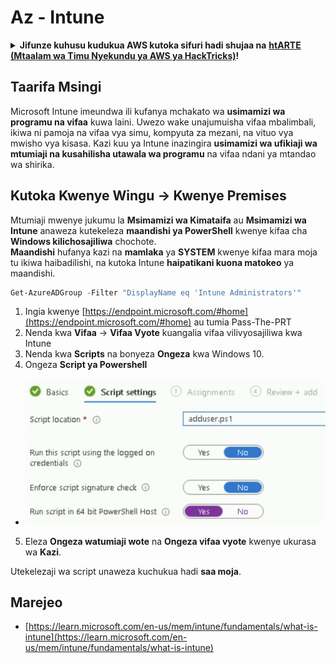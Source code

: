 # Az - Intune

<details>

<summary><strong>Jifunze kuhusu kudukua AWS kutoka sifuri hadi shujaa na</strong> <a href="https://training.hacktricks.xyz/courses/arte"><strong>htARTE (Mtaalam wa Timu Nyekundu ya AWS ya HackTricks)</strong></a><strong>!</strong></summary>

Njia nyingine za kusaidia HackTricks:

* Ikiwa unataka kuona **kampuni yako ikitangazwa kwenye HackTricks** au **kupakua HackTricks kwa PDF** Angalia [**MIPANGO YA USAJILI**](https://github.com/sponsors/carlospolop)!
* Pata [**bidhaa rasmi za PEASS & HackTricks**](https://peass.creator-spring.com)
* Gundua [**Familia ya PEASS**](https://opensea.io/collection/the-peass-family), mkusanyiko wetu wa [**NFTs**](https://opensea.io/collection/the-peass-family) za kipekee
* **Jiunge na** 💬 [**Kikundi cha Discord**](https://discord.gg/hRep4RUj7f) au kikundi cha [**telegram**](https://t.me/peass) au **tufuate** kwenye **Twitter** 🐦 [**@hacktricks\_live**](https://twitter.com/hacktricks\_live)**.**
* **Shiriki mbinu zako za kudukua kwa kuwasilisha PRs kwa** [**HackTricks**](https://github.com/carlospolop/hacktricks) na [**HackTricks Cloud**](https://github.com/carlospolop/hacktricks-cloud) repos za github.

</details>

## Taarifa Msingi

Microsoft Intune imeundwa ili kufanya mchakato wa **usimamizi wa programu na vifaa** kuwa laini. Uwezo wake unajumuisha vifaa mbalimbali, ikiwa ni pamoja na vifaa vya simu, kompyuta za mezani, na vituo vya mwisho vya kisasa. Kazi kuu ya Intune inazingira **usimamizi wa ufikiaji wa mtumiaji na kusahilisha utawala wa programu** na vifaa ndani ya mtandao wa shirika.

## Kutoka Kwenye Wingu -> Kwenye Premises

Mtumiaji mwenye jukumu la **Msimamizi wa Kimataifa** au **Msimamizi wa Intune** anaweza kutekeleza **maandishi ya PowerShell** kwenye kifaa cha **Windows kilichosajiliwa** chochote.\
**Maandishi** hufanya kazi na **mamlaka** ya **SYSTEM** kwenye kifaa mara moja tu ikiwa haibadilishi, na kutoka Intune **haipatikani kuona matokeo** ya maandishi.
```powershell
Get-AzureADGroup -Filter "DisplayName eq 'Intune Administrators'"
```
1. Ingia kwenye [https://endpoint.microsoft.com/#home](https://endpoint.microsoft.com/#home) au tumia Pass-The-PRT
2. Nenda kwa **Vifaa** -> **Vifaa Vyote** kuangalia vifaa vilivyosajiliwa kwa Intune
3. Nenda kwa **Scripts** na bonyeza **Ongeza** kwa Windows 10.
4. Ongeza **Script ya Powershell**
* ![](<../../../.gitbook/assets/image (264).png>)
5. Eleza **Ongeza watumiaji wote** na **Ongeza vifaa vyote** kwenye ukurasa wa **Kazi**.

Utekelezaji wa script unaweza kuchukua hadi **saa moja**.

## Marejeo

* [https://learn.microsoft.com/en-us/mem/intune/fundamentals/what-is-intune](https://learn.microsoft.com/en-us/mem/intune/fundamentals/what-is-intune)
